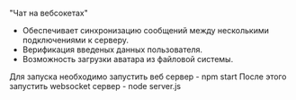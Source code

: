 "Чат на вебсокетах"

* Обеспечивает синхронизацию сообщений между несколькими подключениями к серверу.
* Верификация введеных данных пользователя.
* Возможность загрузки аватара из файловой системы. 

Для запуска необходимо запустить веб сервер - npm start 
После этого запустить websocket сервер - node server.js


